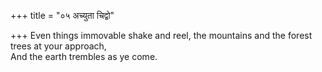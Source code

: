 +++
title = "०५ अच्युता चिद्वो"

+++
Even things immovable shake and reel, the mountains and the forest trees at your approach,  
     And the earth trembles as ye come.